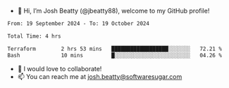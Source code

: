 - 👋 Hi, I’m Josh Beatty (@jbeatty88), welcome to my GitHub profile!

<!--START_SECTION:waka-->

```txt
From: 19 September 2024 - To: 19 October 2024

Total Time: 4 hrs

Terraform        2 hrs 53 mins   ██████████████████░░░░░░░   72.21 %
Bash             10 mins         █░░░░░░░░░░░░░░░░░░░░░░░░   04.26 %
```

<!--END_SECTION:waka-->

- 💞️ I would love to collaborate!
- 📫 You can reach me at josh.beatty@softwaresugar.com

<!---
jbeatty88/jbeatty88 is a ✨ special ✨ repository because its `README.md` (this file) appears on your GitHub profile.
You can click the Preview link to take a look at your changes.
--->
